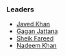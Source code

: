 ### Leaders

* [Javed Khan](mailto:javed.khan@owasp.org)
* [Gagan Jattana](mailto:gagan.jattana@owasp.org)
* [Sheik Fareed](mailto:sheik.fareed@owasp.org)
* [Nadeem Khan](mailto:nadeem710@gmail.com)
